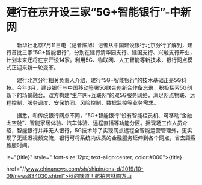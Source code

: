 # 建行在京开设三家“5G+智能银行”-中新网

　　新华社北京7月11日电（记者陈旭）记者从中国建设银行北京分行了解到，建行首批三家“5G+智能银行”，分别在建行清华园支行、建国支行、兴融支行开业，计划未来还将在京开设14家。利用5G、物联网、人工智能等新技术，银行网点模式正迎来新一轮变革。

　　建行北京分行相关负责人介绍，建行“5G+智能银行”的技术基础正是5G科技。今年3月，建设银行与中国移动签署5G联合创新合作备忘录，积极探索5G创新下的场景融合。双方构建“生产网+互联网”的双5G服务网络，满足网点物联、远程控制、服务调度、安保协同、风险控制、数据监控等业务需求。

　　据悉，和传统银行网点不同，“5G+智能银行”设有智能柜员机、可移动“金融太空舱”、智能家居体验、汽车体验、远程直播等功能分区。据现场工作人员介绍，智能银行并非无人银行，5G技术除了实现网点远程全智能运营管理外，更实现了无延迟视频交流，银行可将系统内优质的金融服务延伸到各个网点，省去顾客跑腿时间。

le="{title}" style=" font-size:12px; text-align:center; color:#000">{title}

href="//www.chinanews.com/sh/shipin/cns-d/2019/10-09/news834030.shtml">秋的味道！航拍吉林四方山
